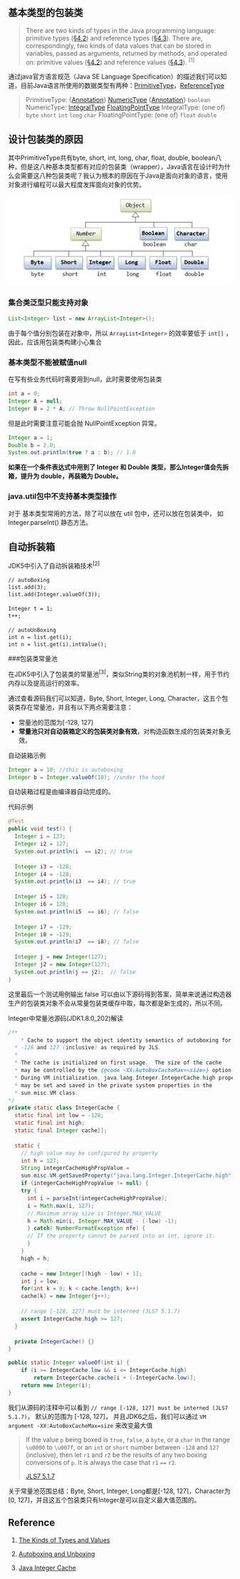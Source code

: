 ## 基本类型的包装类

> There are two kinds of types in the Java programming language: primitive types ([§4.2](https://docs.oracle.com/javase/specs/jls/se14/html/jls-4.html#jls-4.2)) and reference types ([§4.3](https://docs.oracle.com/javase/specs/jls/se14/html/jls-4.html#jls-4.3)). There are, correspondingly, two kinds of data values that can be stored in variables, passed as arguments, returned by methods, and operated on: primitive values ([§4.2](https://docs.oracle.com/javase/specs/jls/se14/html/jls-4.html#jls-4.2)) and reference values ([§4.3](https://docs.oracle.com/javase/specs/jls/se14/html/jls-4.html#jls-4.3)). <sup>[1]</sup>

通过java官方语言规范（Java SE Language Specification）的描述我们可以知道，目前Java语言所使用的数据类型有两种：[PrimitiveType](https://docs.oracle.com/javase/specs/jls/se14/html/jls-4.html#jls-PrimitiveType)，[ReferenceType](https://docs.oracle.com/javase/specs/jls/se14/html/jls-4.html#jls-ReferenceType)

> PrimitiveType:
> {[Annotation](https://docs.oracle.com/javase/specs/jls/se14/html/jls-9.html#jls-Annotation)} [NumericType](https://docs.oracle.com/javase/specs/jls/se14/html/jls-4.html#jls-NumericType)
> {[Annotation](https://docs.oracle.com/javase/specs/jls/se14/html/jls-9.html#jls-Annotation)} `boolean`
> NumericType:
> [IntegralType](https://docs.oracle.com/javase/specs/jls/se14/html/jls-4.html#jls-IntegralType)
> [FloatingPointType](https://docs.oracle.com/javase/specs/jls/se14/html/jls-4.html#jls-FloatingPointType)
> IntegralType:
> (one of)
> `byte` `short` `int` `long` `char`
> FloatingPointType:
> (one of)
> `float` `double`

## 设计包装类的原因

其中PrimitiveType共有byte, short, int, long, char, float, double, boolean八种，但是这八种基本类型都有对应的包装类（wrapper），Java语言在设计时为什么会需要这八种包装类呢？我认为根本的原因在于Java是面向对象的语言，使用对象进行编程可以最大程度发挥面向对象的优势。

![image-20200401215803856](https://github.com/CornPrincess/Backend_Nodets/blob/master/asserts/privimitivewrapper.png)

### 集合类泛型只能支持对象

```java
List<Integer> list = new ArrayList<Integer>(); 
```

由于每个值分别包装在对象中，所以 `ArrayList<Integer>` 的效率要低于 `int[]` ，因此，应该用包装类构建小心集合

### 基本类型不能被赋值null

在写有些业务代码时需要用到null，此时需要使用包装类

```java
int a = 0;
Integer A = null;
Integer B = 2 * A; // Throw NullPointException
```

但是此时需要注意可能会抛 NullPointException 异常。

```java
Integer a = 1;
Double b = 2.0;
System.out.println(true ? a : b); // 1.0
```

**如果在一个条件表达式中用到了 Integer 和 Double 类型，那么Integer值会先拆箱，提升为 double，再装箱为 Double。**

### java.util包中不支持基本类型操作

对于 基本类型常用的方法，除了可以放在 util 包中，还可以放在包装类中， 如 Integer.parseInt() 静态方法。

## 自动拆装箱

JDK5中引入了自动拆装箱技术<sup>[2]</sup>

```
// autoBoxing
list.add(3);
list.add(Integer.valueOf(3)); 

Integer t = 1;
t++;

// autoUnBoxing
int n = list.get(i);
int n = list.get(i).intValue();
```

###包装类常量池

在JDK5中引入了包装类的常量池<sup>[3]</sup>，类似String类的对象池机制一样，用于节约内存以及提高运行的效率。

通过查看源码我们可以知道，Byte, Short, Integer, Long, Character，这五个包装类存在常量池，并且有以下两点需要注意：

- 常量池的范围为[-128, 127]
- **常量池只对自动装箱定义的包装类对象有效**，对构造函数生成的包装类对象无效。

自动装箱示例

```java
Integer a = 10; //this is autoboxing
Integer b = Integer.valueOf(10); //under the hood
```

自动装箱过程是由编译器自动完成的。

代码示例

```java
@Test
public void test() {
  Integer i = 127;
  Integer i2 = 127;
  System.out.println(i  == i2); // true

  Integer i3 = -128;
  Integer i4 = -128;
  System.out.println(i3  == i4); // true

  Integer i5 = 128;
  Integer i6 = 128;
  System.out.println(i5  == i6); // false

  Integer i7 = -129;
  Integer i8 = -129;
  System.out.println(i7  == i8); // false

  Integer j = new Integer(127);
  Integer j2 = new Integer(127);
  System.out.println(j == j2);  // false
}
```

这里最后一个测试用例输出 false 可以由以下源码得到答案，简单来说通过构造器生产的包装类对象不会从常量包装类缓存中取，每次都是新生成的，所以不同。



Integer中常量池源码(JDK1.8.0_202)解读

```java
/**
	* Cache to support the object identity semantics of autoboxing for values between
  * -128 and 127 (inclusive) as required by JLS.
  *
  * The cache is initialized on first usage.  The size of the cache
  * may be controlled by the {@code -XX:AutoBoxCacheMax=<size>} option.
  * During VM initialization, java.lang.Integer.IntegerCache.high property
  * may be set and saved in the private system properties in the
  * sun.misc.VM class.
*/
private static class IntegerCache {
  static final int low = -128;
  static final int high;
  static final Integer cache[];

  static {
    // high value may be configured by property
    int h = 127;
    String integerCacheHighPropValue =
    sun.misc.VM.getSavedProperty("java.lang.Integer.IntegerCache.high");
    if (integerCacheHighPropValue != null) {
    try {
      int i = parseInt(integerCacheHighPropValue);
      i = Math.max(i, 127);
      // Maximum array size is Integer.MAX_VALUE
      h = Math.min(i, Integer.MAX_VALUE - (-low) -1);
      } catch( NumberFormatException nfe) {
      // If the property cannot be parsed into an int, ignore it.
      }
  	}
    high = h;

    cache = new Integer[(high - low) + 1];
    int j = low;
    for(int k = 0; k < cache.length; k++)
    cache[k] = new Integer(j++);

    // range [-128, 127] must be interned (JLS7 5.1.7)
    assert IntegerCache.high >= 127;
  }

  private IntegerCache() {}
}
```

```java
public static Integer valueOf(int i) {
    if (i >= IntegerCache.low && i <= IntegerCache.high)
        return IntegerCache.cache[i + (-IntegerCache.low)];
    return new Integer(i);
}
```

我们从源码的注释中可以看到 `// range [-128, 127] must be interned (JLS7 5.1.7)`， 默认的范围为 [-128, 127]， 并且JDK6之后，我们可以通过 `VM argument -XX:AutoBoxCacheMax=size` 来改变最大值

> If the value `p` being boxed is `true`, `false`, a `byte`, or a `char` in the range `\u0000` to `\u007f`, or an `int` or `short` number between `-128` and `127` (inclusive), then let `r1` and `r2` be the results of any two boxing conversions of `p`. It is always the case that `r1` `==` `r2`.
>
> [JLS7 5.1.7](https://docs.oracle.com/javase/specs/jls/se7/html/jls-5.html#jls-5.1.7)

关于常量池范围总结：Byte, Short, Integer, Long都是[-128, 127]，Character为[0, 127]，并且这五个包装类只有Integer是可以自定义最大值范围的。

## Reference

1. [The Kinds of Types and Values](https://docs.oracle.com/javase/specs/jls/se14/html/jls-4.html#jls-4.1)
2. [Autoboxing and Unboxing](https://docs.oracle.com/javase/tutorial/java/data/autoboxing.html)

3. [Java Integer Cache](https://javapapers.com/java/java-integer-cache/)

